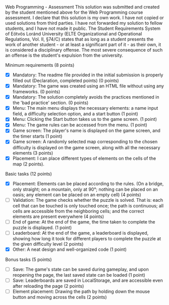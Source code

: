 <DANA SAKER>
<HDWJ3H>
Web Programming - Assessment
This solution was submitted and created by the student mentioned above for the Web Programming course assessment.
I declare that this solution is my own work. I have not copied or used solutions from third parties.
I have not forwarded my solution to fellow students, and I have not made it public.
The Student Requirements System of Eötvös Loránd University
(ELTE Organizational and Operational Regulations, Vol. II, §74/C) states that as long as a student presents
the work of another student - or at least a significant part of it - as their own, it is considered a disciplinary offense.
The most severe consequence of such an offense is the student's expulsion from the university.

Minimum requirements (8 points)

  - [X] Mandatory: The readme file provided in the initial submission is properly filled out (Declaration, completed points) (0 points)
  - [X] Mandatory: The game was created using an HTML file without using any frameworks. (0 points)
  - [X] Mandatory: The solution completely avoids the practices mentioned in the 'bad practice' section. (0 points)
  - [X] Menu: The main menu displays the necessary elements: a name input field, a difficulty selection option, and a start button (1 point)
  - [X] Menu: Clicking the Start button takes us to the game screen. (1 point)
  - [X] Menu: The game rules can be accessed from the menu. (1 point)
  - [X] Game screen: The player's name is displayed on the game screen, and the timer starts (1 point)
  - [X] Game screen: A randomly selected map corresponding to the chosen difficulty is displayed on the game screen, along with all the necessary elements (3 points)
  - [X] Placement: I can place different types of elements on the cells of the map (2 points).

Basic tasks (12 points)

  - [X] Placement: Elements can be placed according to the rules. (On a bridge, only straight; on a mountain, only at 90°; nothing can be placed on an oasis; any element can be placed on an empty cell) (4 points)
  - [ ] Validation: The game checks whether the puzzle is solved. That is: each cell that can be touched is only touched once; the path is continuous; all cells are accessible from the neighboring cells; and the correct elements are present everywhere (4 points)
  - [ ] End of game: At the end of the game, the time taken to complete the puzzle is displayed. (1 point)
  - [ ] Leaderboard: At the end of the game, a leaderboard is displayed, showing how long it took for different players to complete the puzzle at the given difficulty level (2 points)
  - [X] Other: A neat design and well-organized code (1 point)

Bonus tasks (5 points)

  - [ ] Save: The game's state can be saved during gameplay, and upon reopening the page, the last saved state can be loaded (1 point)
  - [ ] Save: Leaderboards are saved in LocalStorage, and are accessible even after reloading the page (2 points)
  - [ ] Element placement: Drawing the path by holding down the mouse button and moving across the cells (2 points)

